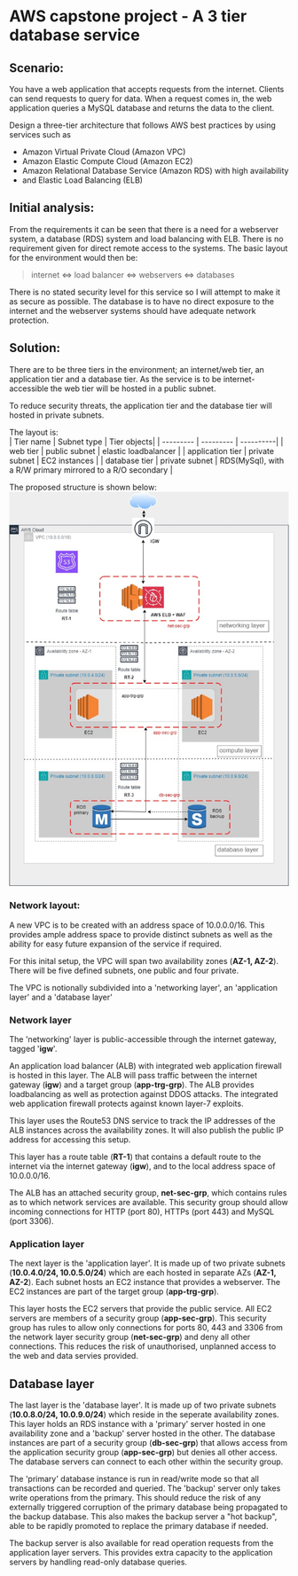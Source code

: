 # AWS capstone project - A 3 tier database service

## Scenario:
You have a web application that accepts requests from the internet. Clients can send requests to query for data. When a request comes in, the web application queries a MySQL database and returns the data to the client.

Design a three-tier architecture that follows AWS best practices by using services such as 
- Amazon Virtual Private Cloud (Amazon VPC)
- Amazon Elastic Compute Cloud (Amazon EC2)
- Amazon Relational Database Service (Amazon RDS) with high availability
- and Elastic Load Balancing (ELB)

## Initial analysis:
From the requirements it can be seen that there is a need for a webserver system, a database (RDS) system and load balancing with ELB. There is no requirement given for direct remote access to the systems. The basic layout for the environment would then be:

> internet <=> load balancer <=> webservers <=> databases

There is no stated security level for this service so I will attempt to make it as secure as possible. The database is to have no direct exposure to the internet and the webserver systems should have adequate network protection.

## Solution:
There are to be three tiers in the environment; an internet/web tier, an application tier and a database tier. As the service is to be internet-accessible the web tier will be hosted in a public subnet.

To reduce security threats, the application tier and the database tier will hosted in private subnets.

The layout is:<br>
| Tier name | Subnet type | Tier objects|
| --------- | --------- | ----------|
| web tier | public subnet | elastic loadbalancer |
| application tier | private subnet | EC2 instances |
| database tier | private subnet | RDS(MySql), with a R/W primary mirrored to a R/O secondary |

The proposed structure is shown below:
![3 tier AWS structure](3tier.jpg)

### Network layout:
A new VPC is to be created with an address space of 10.0.0.0/16. This provides ample address space to provide distinct subnets as well as the ability for easy future expansion of the service if required.

For this inital setup, the VPC will span two availability zones (**AZ-1, AZ-2**). There will be five defined subnets, one public and four private.

The VPC is notionally subdivided into a 'networking layer', an 'application layer' and a 'database layer'

### Network layer
The 'networking' layer is public-accessible through the internet gateway, tagged '**igw**'.

An application load balancer (ALB) with integrated web application firewall is hosted in this layer. The ALB will pass traffic between the internet gateway (**igw**) and a target group (**app-trg-grp**). The ALB provides loadbalancing as well as protection against DDOS attacks. The integrated web application firewall protects against known layer-7 exploits.

This layer uses the Route53 DNS service to track the IP addresses of the ALB instances across the availability zones. It will also publish the public IP address for accessing this setup. 

This layer has a route table (**RT-1**) that contains a default route to the internet via the internet gateway (**igw**), and to the local address space of 10.0.0.0/16.

The ALB has an attached security group, **net-sec-grp**, which contains rules as to which network services are available. This security group should allow incoming connections for HTTP (port 80), HTTPs (port 443) and MySQL (port 3306).

### Application layer
The next layer is the 'application layer'. It is made up of two private subnets (**10.0.4.0/24, 10.0.5.0/24**) which are each hosted in separate AZs (**AZ-1, AZ-2**). Each subnet hosts an EC2 instance that provides a webserver. The EC2 instances are part of the target group (**app-trg-grp**).

This layer hosts the EC2 servers that provide the public service. All EC2 servers are members of a security group (**app-sec-grp**). This security group has rules to allow only connections for ports 80, 443 and 3306 from the network layer security group (**net-sec-grp**) and deny all other connections. This reduces the risk of unauthorised, unplanned access to the web and data servies provided.

## Database layer
The last layer is the 'database layer'. It is made up of two private subnets (**10.0.8.0/24, 10.0.9.0/24**) which reside in the seperate availability zones. This layer holds an RDS instance with a 'primary' server hosted in one availability zone and a 'backup' server hosted in the other. The database instances are part of a security group (**db-sec-grp**) that allows access from the application security group (**app-sec-grp**) but denies all other access. The database servers can connect to each other within the security group.

The 'primary' database instance is run in read/write mode so that all transactions can be recorded and queried. The 'backup' server only takes write operations from the primary. This should reduce the risk of any externally triggered corruption of the primary database being propagated to the backup database. This also makes the backup server a "hot backup", able to be rapidly promoted to replace the primary database if needed.

The backup server is also available for read operation requests from the application layer servers. This provides extra capacity to the application servers by handling read-only database queries.

